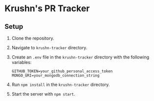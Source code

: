 # Krushn's PR Tracker

## Setup

1. Clone the repository.
2. Navigate to `krushn-tracker` directory.
3. Create an `.env` file in the `krushn-tracker` directory with the following variables:

    ```env
    GITHUB_TOKEN=your_github_personal_access_token
    MONGO_URI=your_mongodb_connection_string
    ```

4. Run `npm install` in the `krushn-tracker` directory.
5. Start the server with `npm start`.

